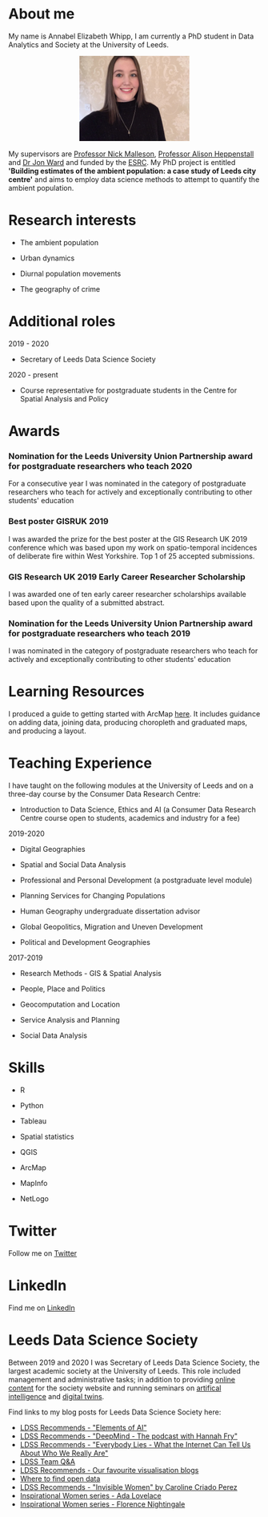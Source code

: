 # About me

My name is Annabel Elizabeth Whipp, I am currently a PhD student in Data Analytics and Society at the University of Leeds.

<p align="center">
  <img width="220" height="170" src="IMG_5412.JPG">
</p>

My supervisors are [Professor Nick Malleson](http://nickmalleson.co.uk), [Professor Alison Heppenstall](https://www.turing.ac.uk/people/researchers/alison-heppenstall) and [Dr Jon Ward](http://www1.maths.leeds.ac.uk/~jaward/) and funded by the [ESRC](http://www.esrc.ac.uk). My PhD project is entitled **'Building estimates of the ambient population: a case study of Leeds city centre'** and aims to employ data science methods to attempt to quantify the ambient population. 


# Research interests

- The ambient population

- Urban dynamics

- Diurnal population movements

- The geography of crime 


# Additional roles

2019 - 2020

- Secretary of Leeds Data Science Society

2020 - present

- Course representative for postgraduate students in the Centre for Spatial Analysis and Policy


# Awards

### Nomination for the Leeds University Union Partnership award for postgraduate researchers who teach 2020

For a consecutive year I was nominated in the category of postgraduate researchers who teach for actively and exceptionally contributing to other students' education

### Best poster GISRUK 2019

I was awarded the prize for the best poster at the GIS Research UK 2019 conference which was based upon my work on spatio-temporal incidences of deliberate fire within West Yorkshire. Top 1 of 25 accepted submissions.


### GIS Research UK 2019 Early Career Researcher Scholarship

I was awarded one of ten early career researcher scholarships available based upon the quality of a submitted abstract.


### Nomination for the Leeds University Union Partnership award for postgraduate researchers who teach 2019

I was nominated in the category of postgraduate researchers who teach for actively and exceptionally contributing to other students' education

# Learning Resources

I produced a guide to getting started with ArcMap [here](https://github.com/annabelelizabethwhipp/LearningResources/blob/master/Getting%20started%20with%20ArcMap.pdf). It includes guidance on adding data, joining data, producing choropleth and graduated maps, and producing a layout.


# Teaching Experience

I have taught on the following modules at the University of Leeds and on a three-day course by the Consumer Data Research Centre:

- Introduction to Data Science, Ethics and AI (a Consumer Data Research Centre course open to students, academics and industry for a fee)

2019-2020

- Digital Geographies

- Spatial and Social Data Analysis 

- Professional and Personal Development (a postgraduate level module)

- Planning Services for Changing Populations

- Human Geography undergraduate dissertation advisor

- Global Geopolitics, Migration and Uneven Development

- Political and Development Geographies

2017-2019

- Research Methods - GIS & Spatial Analysis

- People, Place and Politics 

- Geocomputation and Location

- Service Analysis and Planning

- Social Data Analysis

# Skills

- R

- Python

- Tableau

- Spatial statistics

- QGIS

- ArcMap

- MapInfo

- NetLogo

# Twitter

Follow me on [Twitter](https://twitter.com/AnnabelWhipp)

# LinkedIn

Find me on [LinkedIn](https://uk.linkedin.com/in/annabel-whipp-82ab00183)

# Leeds Data Science Society

Between 2019 and 2020 I was Secretary of Leeds Data Science Society, the largest academic society at the University of Leeds. This role included management and administrative tasks; in addition to providing [online content](https://leedsdatascience.github.io/authors/annabel/) for the society website and running seminars on [artifical intelligence](https://leedsdatascience.github.io/talk/introtoai20/) and [digital twins](https://leedsdatascience.github.io/talk/digitaltwins19/). 

Find links to my blog posts for Leeds Data Science Society here:

- [LDSS Recommends - "Elements of AI"](https://leedsdatascience.github.io/post/elements-of-ai/)
- [LDSS Recommends - "DeepMind - The podcast with Hannah Fry"](https://leedsdatascience.github.io/post/deepmind-podcast/)
- [LDSS Recommends - "Everybody Lies - What the Internet Can Tell Us About Who We Really Are"](https://leedsdatascience.github.io/post/everybody-lies/)
- [LDSS Team Q&A](https://leedsdatascience.github.io/post/team-q-a/)
- [LDSS Recommends - Our favourite visualisation blogs](https://leedsdatascience.github.io/post/visualisation-blogs/)
- [Where to find open data](https://leedsdatascience.github.io/post/open-data/)
- [LDSS Recommends - "Invisible Women" by Caroline Criado Perez](https://leedsdatascience.github.io/post/invisible-women/)
- [Inspirational Women series - Ada Lovelace](https://leedsdatascience.github.io/post/ada-lovelace/)
- [Inspirational Women series - Florence Nightingale](https://leedsdatascience.github.io/post/florence-nightingale/)
